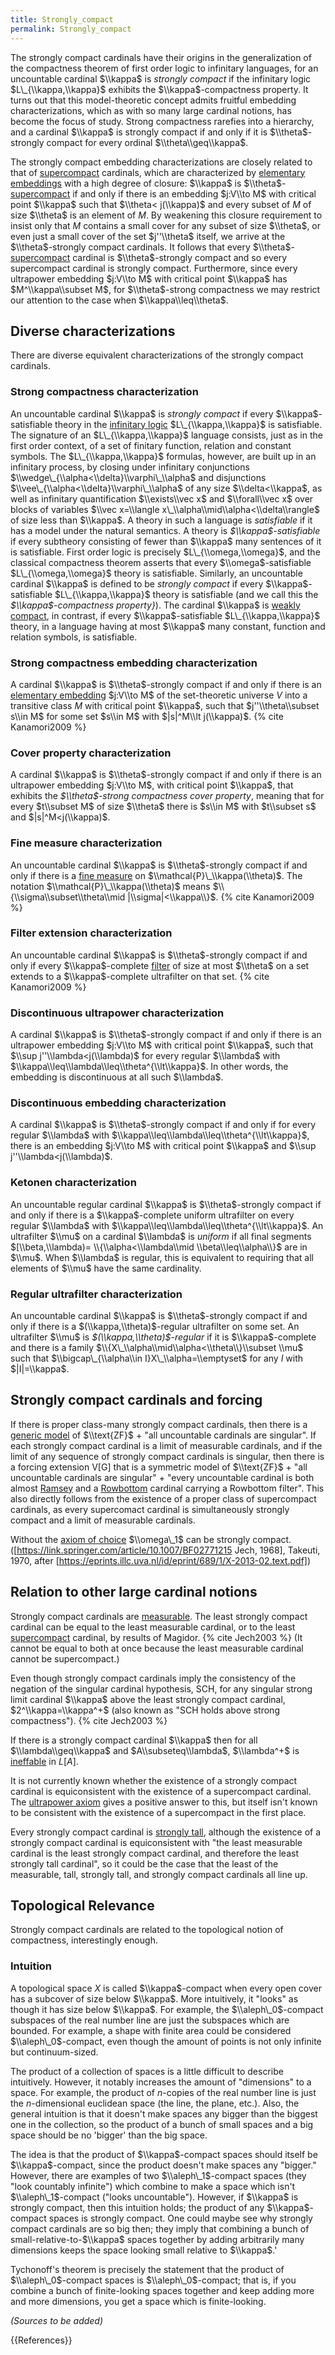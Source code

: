 ```yaml
---
title: Strongly_compact
permalink: Strongly_compact
---
```


The strongly compact cardinals have their origins in the generalization of the compactness theorem of first order logic to infinitary languages, for an
uncountable cardinal $\\kappa$ is *strongly compact* if the infinitary logic $L\_{\\kappa,\\kappa}$ exhibits the $\\kappa$-compactness property. It turns out that this model-theoretic concept admits fruitful embedding characterizations, which as with so many large cardinal notions, has become the focus of study. Strong compactness rarefies into a hierarchy, and a cardinal $\\kappa$ is strongly compact if and only if it is $\\theta$-strongly compact for every ordinal $\\theta\\geq\\kappa$.

The strongly compact embedding characterizations are closely related to that of [supercompact](Supercompact "Supercompact") cardinals, which are characterized by [elementary embeddings](Elementary_embedding "Elementary embedding") with a high degree of closure: $\\kappa$ is $\\theta$-[supercompact](Supercompact "Supercompact") if and only if there is an embedding $j:V\\to M$ with critical point $\\kappa$ such that $\\theta< j(\\kappa)$ and every subset of $M$ of size $\\theta$ is an element of $M$. By weakening this closure requirement to insist only that $M$ contains a small cover for any subset of size $\\theta$, or even just a small cover of the set $j''\\theta$ itself, we arrive at the $\\theta$-strongly compact cardinals. It follows that every $\\theta$-[supercompact](Supercompact "Supercompact") cardinal is $\\theta$-strongly compact and so every supercompact cardinal is strongly compact. Furthermore, since every ultrapower embedding $j:V\\to M$ with critical point $\\kappa$ has $M^\\kappa\\subset M$, for $\\theta$-strong compactness we may restrict our attention to the case when $\\kappa\\leq\\theta$.

## Diverse characterizations

There are diverse equivalent characterizations of the strongly compact cardinals.

### Strong compactness characterization

An uncountable cardinal $\\kappa$ is *strongly compact* if every $\\kappa$-satisfiable theory in the [infinitary logic](Infinitary_logic "Infinitary logic") $L\_{\\kappa,\\kappa}$ is satisfiable.  The signature of an $L\_{\\kappa,\\kappa}$ language consists, just as in the first order context, of a set of finitary function, relation and constant symbols. The $L\_{\\kappa,\\kappa}$ formulas, however, are built up in an infinitary process, by closing under infinitary conjunctions $\\wedge\_{\\alpha<\\delta}\\varphi\_\\alpha$ and disjunctions $\\vee\_{\\alpha<\\delta}\\varphi\_\\alpha$ of any size $\\delta<\\kappa$, as well as infinitary quantification $\\exists\\vec x$ and $\\forall\\vec x$ over blocks of variables $\\vec x=\\langle x\_\\alpha\\mid\\alpha<\\delta\\rangle$ of size less than $\\kappa$. A theory in such a language is *satisfiable* if it has a model under the natural semantics. A theory is *$\\kappa$-satisfiable* if every subtheory consisting of fewer than $\\kappa$ many sentences of it is satisfiable. First order logic is precisely $L\_{\\omega,\\omega}$, and the classical compactness theorem asserts that every $\\omega$-satisfiable $L\_{\\omega,\\omega}$ theory is satisfiable. Similarly, an uncountable cardinal $\\kappa$ is defined to be *strongly compact* if every $\\kappa$-satisfiable $L\_{\\kappa,\\kappa}$ theory is satisfiable (and we call this the *$\\kappa$-compactness property}*). The cardinal $\\kappa$ is [weakly compact](Weakly_compact "Weakly compact"), in contrast, if every $\\kappa$-satisfiable $L\_{\\kappa,\\kappa}$ theory, in a language having at most $\\kappa$ many constant, function and relation symbols, is satisfiable.

### Strong compactness embedding characterization

A cardinal $\\kappa$ is $\\theta$-strongly compact if and only if there is an [elementary embedding](Elementary_embedding "Elementary embedding") $j:V\\to M$ of the set-theoretic universe $V$ into a transitive class $M$ with critical point $\\kappa$, such that $j''\\theta\\subset s\\in M$ for some set $s\\in M$ with $|s|^M\\lt j(\\kappa)$. {% cite Kanamori2009 %}

### Cover property characterization

A cardinal $\\kappa$ is $\\theta$-strongly compact if and only if there is an ultrapower embedding $j:V\\to M$, with critical point $\\kappa$, that exhibits the *$\\theta$-strong compactness cover property*, meaning that for every $t\\subset M$ of size $\\theta$ there is $s\\in M$ with $t\\subset s$ and $|s|^M<j(\\kappa)$.

### Fine measure characterization

An uncountable cardinal $\\kappa$ is $\\theta$-strongly compact if and only if there is a [fine measure](Filter "Filter") on $\\mathcal{P}\_\\kappa(\\theta)$. The notation $\\mathcal{P}\_\\kappa(\\theta)$ means $\\{\\sigma\\subset\\theta\\mid |\\sigma|<\\kappa\\}$. {% cite Kanamori2009 %}

### Filter extension characterization

An uncountable cardinal $\\kappa$ is $\\theta$-strongly compact if and only if every $\\kappa$-complete [filter](Filter "Filter") of size at most $\\theta$ on a set extends to a $\\kappa$-complete ultrafilter on that set. {% cite Kanamori2009 %}

### Discontinuous ultrapower characterization

A cardinal $\\kappa$ is $\\theta$-strongly compact if and only if there is an ultrapower embedding $j:V\\to M$ with critical point $\\kappa$, such that $\\sup j''\\lambda<j(\\lambda)$ for every regular $\\lambda$ with $\\kappa\\leq\\lambda\\leq\\theta^{\\lt\\kappa}$. In other words, the embedding is discontinuous at all such $\\lambda$.

### Discontinuous embedding characterization

A cardinal $\\kappa$ is $\\theta$-strongly compact if and only if for every regular $\\lambda$ with $\\kappa\\leq\\lambda\\leq\\theta^{\\lt\\kappa}$, there is an embedding $j:V\\to M$ with critical point $\\kappa$ and $\\sup j''\\lambda<j(\\lambda)$.

### Ketonen characterization

An uncountable regular cardinal $\\kappa$ is $\\theta$-strongly compact if and only if there is a $\\kappa$-complete uniform ultrafilter on every regular $\\lambda$ with $\\kappa\\leq\\lambda\\leq\\theta^{\\lt\\kappa}$. An ultrafilter $\\mu$ on a cardinal $\\lambda$ is *uniform* if all final segments $[\\beta,\\lambda)= \\{\\alpha<\\lambda\\mid \\beta\\leq\\alpha\\}$ are in $\\mu$. When $\\lambda$ is regular, this is equivalent to requiring that all elements of $\\mu$ have the same cardinality.

### Regular ultrafilter characterization

An uncountable cardinal $\\kappa$ is $\\theta$-strongly compact if and only if there is a $(\\kappa,\\theta)$-regular ultrafilter on some set.  An ultrafilter $\\mu$ is *$(\\kappa,\\theta)$-regular* if it is $\\kappa$-complete and there is a family $\\{X\_\\alpha\\mid\\alpha<\\theta\\}\\subset \\mu$ such that $\\bigcap\_{\\alpha\\in I}X\_\\alpha=\\emptyset$ for any $I$ with $|I|=\\kappa$.

## Strongly compact cardinals and forcing

If there is proper class-many strongly compact cardinals, then there is a [generic model](Forcing "Forcing") of $\\text{ZF}$ + "all uncountable cardinals are singular". If each strongly compact cardinal is a limit of measurable cardinals, and if the limit of any sequence of strongly compact cardinals is singular, then there is a forcing extension V[G] that is a symmetric model of $\\text{ZF}$ + "all uncountable cardinals are singular" + "every uncountable cardinal is both almost [Ramsey](Ramsey "Ramsey") and a [Rowbottom](Rowbottom "Rowbottom") cardinal carrying a Rowbottom filter".
This also directly follows from the existence of a proper class of supercompact cardinals, as every supercomact cardinal is simultaneously strongly compact and a limit of measurable cardinals.

Without the [axiom of choice](Axiom_of_choice "Axiom of choice") $\\omega\_1$ can be strongly compact. ([https://link.springer.com/article/10.1007/BF02771215 Jech, 1968], Takeuti, 1970, after [https://eprints.illc.uva.nl/id/eprint/689/1/X-2013-02.text.pdf])

## Relation to other large cardinal notions

Strongly compact cardinals are [measurable](Measurable "Measurable").  The least strongly compact cardinal can be equal to the least measurable cardinal, or to the least [supercompact](Supercompact "Supercompact") cardinal, by results of Magidor. {% cite Jech2003 %} (It cannot be equal to both at once because the least measurable cardinal cannot be supercompact.)

Even though strongly compact cardinals imply the consistency of the negation of the singular cardinal hypothesis, SCH, for any singular strong limit cardinal $\\kappa$ above the least strongly compact cardinal, $2^\\kappa=\\kappa^+$ (also known as "SCH holds above strong compactness"). {% cite Jech2003 %}

If there is a strongly compact cardinal $\\kappa$ then for all $\\lambda\\geq\\kappa$ and $A\\subseteq\\lambda$, $\\lambda^+$ is [ineffable](Ineffable "Ineffable") in $L[A]$.

It is not currently known whether the existence of a strongly compact cardinal is equiconsistent with the existence of a supercompact cardinal. The [ultrapower axiom](Ultrapower_axiom "Ultrapower axiom") gives a positive answer to this, but itself isn't known to be consistent with the existence of a supercompact in the first place.

Every strongly compact cardinal is [strongly tall](Strongly_tall "Strongly tall"), although the existence of a strongly compact cardinal is equiconsistent with "the least measurable cardinal is the least strongly compact cardinal, and therefore the least strongly tall cardinal", so it could be the case that the least of the measurable, tall, strongly tall, and strongly compact cardinals all line up.

## Topological Relevance

Strongly compact cardinals are related to the topological notion of compactness, interestingly enough.

### Intuition

A topological space $X$ is called $\\kappa$-compact when every open cover has a subcover of size below $\\kappa$. More intuitively, it "looks" as though it has size below $\\kappa$. For example, the $\\aleph\_0$-compact subspaces of the real number line are just the subspaces which are bounded. For example, a shape with finite area could be considered $\\aleph\_0$-compact, even though the amount of points is not only infinite but continuum-sized.

The product of a collection of spaces is a little difficult to describe intuitively. However, it notably increases the amount of "dimensions" to a space. For example, the product of $n$-copies of the real number line is just the $n$-dimensional euclidean space (the line, the plane, etc.). Also, the general intuition is that it doesn't make spaces any bigger than the biggest one in the collection, so the product of a bunch of small spaces and a big space should be no 'bigger' than the big space.

The idea is that the product of $\\kappa$-compact spaces should itself be $\\kappa$-compact, since the product doesn't make spaces any "bigger." However, there are examples of two $\\aleph\_1$-compact spaces (they "look countably infinite") which combine to make a space which isn't $\\aleph\_1$-compact ("looks uncountable"). However, if $\\kappa$ is strongly compact, then this intuition holds; the product of any $\\kappa$-compact spaces is strongly compact. One could maybe see why strongly compact cardinals are so big then; they imply that combining a bunch of small-relative-to-$\\kappa$ spaces together by adding arbitrarily many dimensions keeps the space looking small relative to $\\kappa$.'

Tychonoff's theorem is precisely the statement that the product of $\\aleph\_0$-compact spaces is $\\aleph\_0$-compact; that is, if you combine a bunch of finite-looking spaces together and keep adding more and more dimensions, you get a space which is finite-looking.

*(Sources to be added)*


{{References}}
